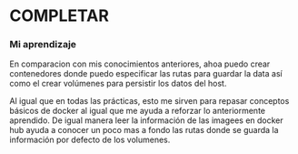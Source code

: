 # COMPLETAR  

### Mi aprendizaje

En comparacion con mis conocimientos anteriores, ahoa puedo crear contenedores donde puedo especificar las rutas para guardar la data 
así como el crear volúmenes para persistir los datos del host. 

Al igual que en todas las prácticas, esto me sirven para repasar conceptos básicos de docker al igual que me ayuda a reforzar lo anteriormente aprendido. 
De igual manera leer la información de las imagees en docker hub ayuda a conocer un poco mas a fondo las rutas donde se guarda la información por defecto 
de los volumenes. 


